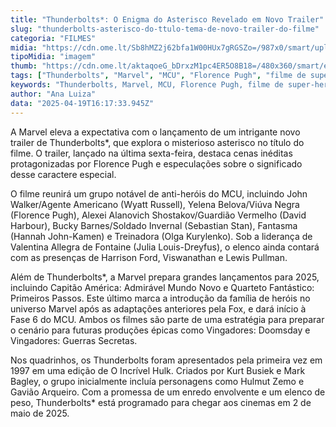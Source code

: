 ```yaml
---
title: "Thunderbolts*: O Enigma do Asterisco Revelado em Novo Trailer"
slug: "thunderbolts-asterisco-do-ttulo-tema-de-novo-trailer-do-filme"
categoria: "FILMES"
midia: "https://cdn.ome.lt/Sb8hMZ2j62bfa1W00HUx7gRGSZo=/987x0/smart/uploads/conteudo/fotos/thunderboltsvarianteposter_n9Ma7H8.jpg"
tipoMidia: "imagem"
thumb: "https://cdn.ome.lt/aktaqoeG_bDrxzM1pc4ER5O8B18=/480x360/smart/extras/conteudos/thunderboltsvarianteposter_eFwV9tq.jpg"
tags: ["Thunderbolts", "Marvel", "MCU", "Florence Pugh", "filme de super-heróis", "estreia 2025", "trailer novo", "Quarteto Fantástico"]
keywords: "Thunderbolts, Marvel, MCU, Florence Pugh, filme de super-heróis, estreia 2025, trailer novo, Quarteto Fantástico"
author: "Ana Luiza"
data: "2025-04-19T16:17:33.945Z"
---
```


A Marvel eleva a expectativa com o lançamento de um intrigante novo trailer de Thunderbolts*, que explora o misterioso asterisco no título do filme. O trailer, lançado na última sexta-feira, destaca cenas inéditas protagonizadas por Florence Pugh e especulações sobre o significado desse caractere especial.

<blockquote class="twitter-tweet"><a href="https://twitter.com/user/status/1913261330423013821"></a></blockquote>

O filme reunirá um grupo notável de anti-heróis do MCU, incluindo John Walker/Agente Americano (Wyatt Russell), Yelena Belova/Viúva Negra (Florence Pugh), Alexei Alanovich Shostakov/Guardião Vermelho (David Harbour), Bucky Barnes/Soldado Invernal (Sebastian Stan), Fantasma (Hannah John-Kamen) e Treinadora (Olga Kurylenko). Sob a liderança de Valentina Allegra de Fontaine (Julia Louis-Dreyfus), o elenco ainda contará com as presenças de Harrison Ford, Viswanathan e Lewis Pullman.

Além de Thunderbolts*, a Marvel prepara grandes lançamentos para 2025, incluindo Capitão América: Admirável Mundo Novo e Quarteto Fantástico: Primeiros Passos. Este último marca a introdução da família de heróis no universo Marvel após as adaptações anteriores pela Fox, e dará início à Fase 6 do MCU. Ambos os filmes são parte de uma estratégia para preparar o cenário para futuras produções épicas como Vingadores: Doomsday e Vingadores: Guerras Secretas.

Nos quadrinhos, os Thunderbolts foram apresentados pela primeira vez em 1997 em uma edição de O Incrível Hulk. Criados por Kurt Busiek e Mark Bagley, o grupo inicialmente incluía personagens como Hulmut Zemo e Gavião Arqueiro. Com a promessa de um enredo envolvente e um elenco de peso, Thunderbolts* está programado para chegar aos cinemas em 2 de maio de 2025.